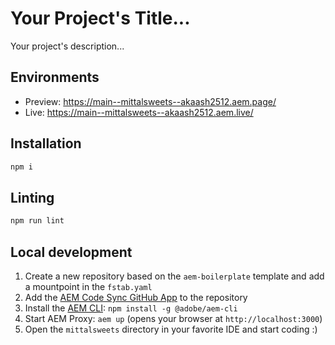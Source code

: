 # Your Project's Title...
Your project's description...

## Environments
- Preview: https://main--mittalsweets--akaash2512.aem.page/
- Live: https://main--mittalsweets--akaash2512.aem.live/

## Installation

```sh
npm i
```

## Linting

```sh
npm run lint
```

## Local development

1. Create a new repository based on the `aem-boilerplate` template and add a mountpoint in the `fstab.yaml`
1. Add the [AEM Code Sync GitHub App](https://github.com/apps/aem-code-sync) to the repository
1. Install the [AEM CLI](https://github.com/adobe/helix-cli): `npm install -g @adobe/aem-cli`
1. Start AEM Proxy: `aem up` (opens your browser at `http://localhost:3000`)
1. Open the `mittalsweets` directory in your favorite IDE and start coding :)

